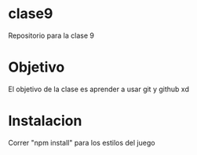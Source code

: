 # clase9
Repositorio para la clase 9

# Objetivo

El objetivo de la clase es aprender a usar git y github xd

# Instalacion

Correr "npm install" para los estilos del juego
